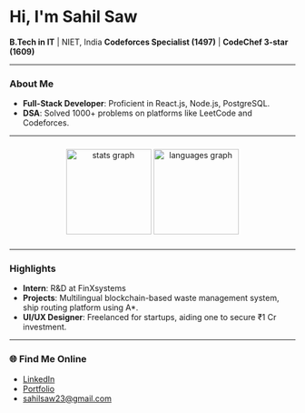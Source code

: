 #  Hi, I'm Sahil Saw  

 **B.Tech in IT** | NIET, India 
 **Codeforces Specialist (1497)** | **CodeChef 3-star (1609)**  

---

###  About Me  
- **Full-Stack Developer**: Proficient in React.js, Node.js, PostgreSQL.  
- **DSA**: Solved 1000+ problems on platforms like LeetCode and Codeforces.  
---

###

<div align="center">  
  <img src="https://github-readme-stats.vercel.app/api?username=Sahilsaw&hide_title=false&hide_rank=false&show_icons=true&include_all_commits=true&count_private=true&disable_animations=false&theme=dracula&locale=en&hide_border=false" height="150" alt="stats graph"  />  
  <img src="https://github-readme-stats.vercel.app/api/top-langs?username=Sahilsaw&locale=en&hide_title=false&layout=compact&card_width=320&langs_count=5&theme=dracula&hide_border=false" height="150" alt="languages graph"  />  
</div>  

###

---

###  Highlights  
- **Intern**: R&D at FinXsystems 
- **Projects**: Multilingual blockchain-based waste management system, ship routing platform using A*.  
- **UI/UX Designer**: Freelanced for startups, aiding one to secure ₹1 Cr investment.  

---

### 🌐 Find Me Online  
-  [LinkedIn](https://linkedin.com/in/sahil-saw/)  
-  [Portfolio](https://sahilsaw.vercel.app)  
-  sahilsaw23@gmail.com  
